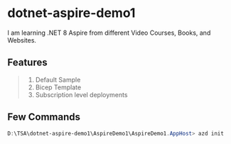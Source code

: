 # dotnet-aspire-demo1

I am learning .NET 8 Aspire from different Video Courses, Books, and Websites.

## Features

> 1. Default Sample
> 1. Bicep Template
> 1. Subscription level deployments

## Few Commands

```powershell
D:\TSA\dotnet-aspire-demo1\AspireDemo1\AspireDemo1.AppHost> azd init
```